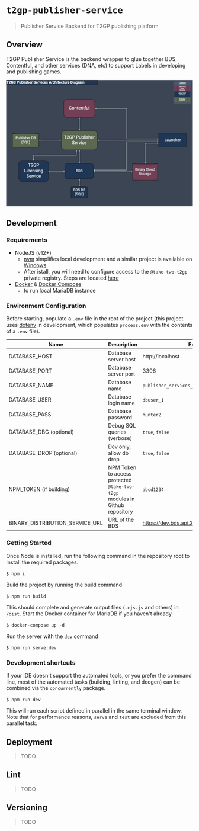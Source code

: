 # `t2gp-publisher-service`

> Publisher Service Backend for T2GP publishing platform

## Overview

T2GP Publisher Service is the backend wrapper to glue together BDS, Contentful, and other services (DNA, etc) to support Labels in developing and publishing games.

![](docs/architecture_diagram.jpg)

## Development

### Requirements

- NodeJS (v12+)
  - [nvm](https://github.com/nvm-sh/nvm) simplifies local development and a similar project is available on [Windows](https://github.com/coreybutler/nvm-windows)
  - After istall, you will need to configure access to the `@take-two-t2gp` private registry. Steps are located [here](https://hub.gametools.dev/display/TGP/T2GP+Engineering+Getting+Started)
- [Docker](https://www.docker.com/) & [Docker Compose](https://docs.docker.com/compose/)
  - to run local MariaDB instance

### Environment Configuration

Before starting, populate a `.env` file in the root of the project (this project uses [dotenv](https://www.npmjs.com/package/dotenv) in development, which populates `process.env` with the contents of a `.env` file).

| Name                            | Description                 | Example                  |
| --------------------------------| --------------------------- | ------------------------ |
| DATABASE_HOST                   | Database server host        | http://localhost         |
| DATABASE_PORT                   | Database server port        | 3306                     |
| DATABASE_NAME                   | Database name               | `publisher_services_dev` |
| DATABASE_USER                   | Database login name         | `dbuser_1`               |
| DATABASE_PASS                   | Database password           | `hunter2`                |
| DATABASE_DBG (optional)         | Debug SQL queries (verbose) | `true`, `false`          |
| DATABASE_DROP (optional)        | Dev only, allow db drop     | `true`, `false`          |
| NPM_TOKEN (if building)         | NPM Token to access protected `@take-two-t2gp` modules in Github repository | `abcd1234` |
| BINARY_DISTRIBUTION_SERVICE_URL | URL of the BDS              |  https://dev.bds.api.2kcoretech.online/api/v1.0 |

### Getting Started

Once Node is installed, run the following command in the repository root to install the required packages.

    $ npm i

Build the project by running the build command

    $ npm run build

This should complete and generate output files (`.cjs.js` and others) in `/dist`. Start the Docker container for MariaDB if you haven't already

    $ docker-compose up -d

Run the server with the `dev` command

    $ npm run serve:dev

### Development shortcuts

If your IDE doesn't support the automated tools, or you prefer the command line, most of the automated tasks (building, linting, and docgen) can be combined via the `concurrently` package.

    $ npm run dev

This will run each script defined in parallel in the same terminal window. Note that for performance reasons, `serve` and `test` are excluded from this parallel task.

## Deployment

> TODO

## Lint

> TODO

## Versioning

> TODO
